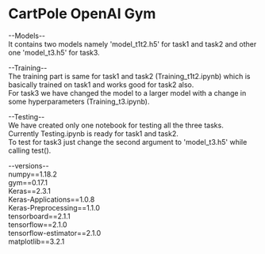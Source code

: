 # CartPole OpenAI Gym

--Models--<br>
It contains two models namely 'model_t1t2.h5' for task1 and task2 and other one 'model_t3.h5' for task3.<br>

--Training--<br>
The training part is same for task1 and task2 (Training_t1t2.ipynb) which is basically trained on task1 and works good for task2 also.<br>
For task3 we have changed the model to a larger model with a change in some hyperparameters (Training_t3.ipynb).<br>

--Testing--<br>
We have created only one notebook for testing all the three tasks.<br>
Currently Testing.ipynb is ready for task1 and task2.<br>
To test for task3 just change the second argument to 'model_t3.h5' while calling test(). <br>

--versions--<br>
numpy==1.18.2<br>
gym==0.17.1<br>
Keras==2.3.1<br>
Keras-Applications==1.0.8<br>
Keras-Preprocessing==1.1.0<br>
tensorboard==2.1.1<br>
tensorflow==2.1.0<br>
tensorflow-estimator==2.1.0<br>
matplotlib==3.2.1<br>

